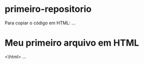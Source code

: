 # primeiro-repositorio

Para copiar o código  em HTML:
...
<html>
        <h1> Meu primeiro arquivo em HTML</h1>
<\html>
...

